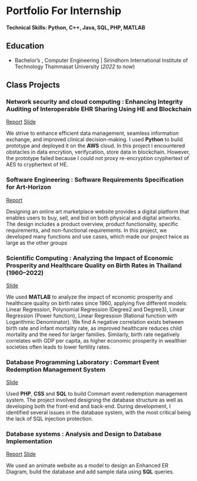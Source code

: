 # Portfolio For Internship

#### Technical Skills: Python, C++, Java, SQL, PHP, MATLAB

## Education
- Bachelor’s , Computer Engineering | Sirindhorn International Institute of Technology Thammasat University (_2022 to now_)			

## Class Projects
### Network security and cloud computing : Enhancing Integrity Auditing of Interoperable EHR Sharing Using HE and Blockchain 
[Report](https://drive.google.com/file/d/1d3qsqG-paj-8aI3krtmD9eDDzkxkfcw4/view?usp=sharing) 
[Slide](https://www.canva.com/design/DAGnlDlUZEE/VP4JpOKzlf0-8JXIF7XeeQ/edit?)

We strive to enhance efficient data management, seamless information exchange, and improved clinical decision-making. I used **Python** to build prototype and deployed it on the **AWS** cloud. In this project I encountered obstacles in data encrytion, verifycation, store data in blockchain. However, the prototype failed because I could not proxy re-encryption cryphertext of AES to cryphertext of HE.

### Software Engineering  : Software Requirements Specification for Art-Horizon
[Report](https://drive.google.com/file/d/1iRKjNUw23O-g4FHty5vLnIuvr4xVuOcf/view)

Designing an online art marketplace website provides a digital platform that enables users to buy, sell, and bid on both physical and digital artworks. The design includes a product overview, product functionality, specific requirements, and non-functional requirements. In this project, we developed many functions and use cases, which made our project twice as large as the other groups

### Scientific Computing : Analyzing the Impact of Economic Prosperity and Healthcare Quality on Birth Rates in Thailand (1960–2022)
[Slide](https://www.canva.com/design/DAGXIepyZwU/a6TL85ZwmhEXNdZ71AwVLA/edit?utm_content=DAGXIepyZwU&utm_campaign=designshare&utm_medium=link2&utm_source=sharebutton)

We used **MATLAB** to analyze the impact of economic prosperity and healthcare quality on birth rates since 1960, applying five different models: Linear Regression, Polynomial Regression (Degree2 and Degree3), Linear Regression (Power function), Linear Regression (Rational function with Logarithmic Denominator). 
We find A negative correlation exists between birth rate and infant mortality rate, as improved healthcare reduces child mortality and the need for larger families. Similarly, birth rate negatively correlates with GDP per capita, as higher economic prosperity in wealthier societies often leads to lower fertility rates.

### Database Programming Laboratory  : Commart Event Redemption Management System 
[Slide](https://www.canva.com/design/DAGVDMWG7lw/Fn3qbUUPdlrgzJ8QqYDSZw/edit)

Used **PHP**, **CSS** and **SQL** to build Commart event redemption management system. The project involved designing the database structure as well as developing both the front-end and back-end. During development, I identified several issues in the database system, with the most critical being the lack of SQL injection protection.


### Database systems : Analysis and Design to Database Implementation 
[Report](https://drive.google.com/file/d/1IgJxoUcnAVkg4FXRp-gBYrrjmuatjIss/view?usp=sharing ) 
[Slide](https://www.canva.com/design/DAGXZTZIA_E/maJn2QZjQSYw6SyzotwiOw/edit?utm_content=DAGXZTZIA_E&utm_campaign=designshare&utm_medium=link2&utm_source=sharebutton)

We used an animate website as a model to design an Enhanced ER Diagram, build the database and add sample data using **SQL** queries.




